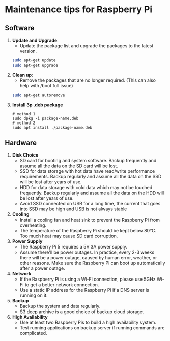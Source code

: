 # Maintenance tips for Raspberry Pi
## Software
1. **Update and Upgrade**:
    - Update the package list and upgrade the packages to the latest version.
    ```bash
    sudo apt-get update
    sudo apt-get upgrade
    ```
2. **Clean up**:
    - Remove the packages that are no longer required. (This can also help with /boot full issue)
    ```bash
    sudo apt-get autoremove
    ```
3. **Install 3p .deb package**
   ```
   # method 1
   sudo dpkg -i package-name.deb
   # method 2
   sudo apt install ./package-name.deb
   ```
## Hardware
1. **Disk Choice**
   - SD card for booting and system software. Backup frequently and assume all the data on the SD card will be lost.
   - SSD for data storage with hot data have read/write performance requirements. Backup regularly and assume all the data on the SSD will be lost after years of use.
   - HDD for data storage with cold data which may not be touched frequently. Backup regularly and assume all the data on the HDD will be lost after years of use.
   - Avoid SSD connected on USB for a long time, the current that goes into SSD may be high and USB is not always stable
2. **Cooling**
   - Install a cooling fan and heat sink to prevent the Raspberry Pi from overheating.
   - The temperature of the Raspberry Pi should be kept below 80°C. Too much heat may cause SD card corruption.
3. **Power Supply**
   - The Raspberry Pi 5 requires a 5V 3A power supply.
   - Assume there'll be power outages. In practice, every 2-3 weeks there will be a power outage, caused by human error, weather, or other reasons. Make sure the Raspberry Pi can boot up automatically after a power outage.
4. **Network**
   - If the Raspberry Pi is using a Wi-Fi connection, please use 5GHz Wi-Fi to get a better network connection.
   - Use a static IP address for the Raspberry Pi if a DNS server is running on it. 
5. **Backup**
   - Backup the system and data regularly.
   - S3 deep archive is a good choice of backup cloud storage.
6. **High Availability**
   - Use at least two Raspberry Pis to build a high availability system.
   - Test running applications on backup server if running commands are complicated.
